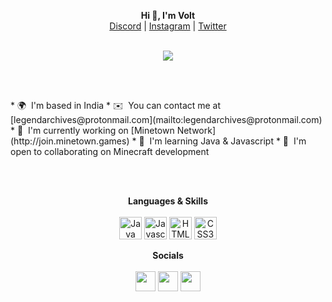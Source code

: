 <p align='center'>
  <b>Hi 👋, I'm Volt</b><br>
  <a href="https://discord.gg/notsaksh">Discord</a> |
  <a href="https://www.instagram.com/m4yank_09">Instagram</a> |
  <a href="https://twitter.com/BagadMayank">Twitter</a>
</p>

<p align="center"><br>
  <a href="https://discord.com/users/388343727745400834">
    <img src="https://lanyard.cnrad.dev/api/388343727745400834"/>
     </a>
</p>
<br><br>
<p align="left">
* 🌍  I'm based in India
* ✉️  You can contact me at [legendarchives@protonmail.com](mailto:legendarchives@protonmail.com)
* 🚀  I'm currently working on [Minetown Network](http://join.minetown.games)
* 🧠  I'm learning Java & Javascript
* 🤝  I'm open to collaborating on Minecraft development
</p>
<br><br>
<p align="center">
	<b>Languages & Skills</b>
	<br></br>
<a href="https://www.oracle.com/java/" target="_blank" rel="noreferrer"><img src="https://raw.githubusercontent.com/danielcranney/readme-generator/main/public/icons/skills/java-colored.svg" width="36" height="36" alt="Java" /></a>
<a href="https://developer.mozilla.org/en-US/docs/Web/JavaScript" target="_blank" rel="noreferrer"><img src="https://raw.githubusercontent.com/danielcranney/readme-generator/main/public/icons/skills/javascript-colored.svg" width="36" height="36" alt="Javascript" /></a>
<a href="https://developer.mozilla.org/en-US/docs/Glossary/HTML5" target="_blank" rel="noreferrer"><img src="https://raw.githubusercontent.com/danielcranney/readme-generator/main/public/icons/skills/html5-colored.svg" width="36" height="36" alt="HTML5" /></a>
<a href="https://www.w3.org/TR/CSS/#css" target="_blank" rel="noreferrer"><img src="https://raw.githubusercontent.com/danielcranney/readme-generator/main/public/icons/skills/css3-colored.svg" width="36" height="36" alt="CSS3" /></a>
</p>

<p align="center"> 
	<b>Socials</b>
	<br></br>
<a href="https://discord.com/users/388343727745400834" target="_blank" rel="noreferrer"><img src="https://raw.githubusercontent.com/danielcranney/readme-generator/main/public/icons/socials/discord.svg" width="32" height="32" /></a> 
<a href="http://www.instagram.com/M4yank_09" target="_blank" rel="noreferrer"><img src="https://raw.githubusercontent.com/danielcranney/readme-generator/main/public/icons/socials/instagram.svg" width="32" height="32" /></a> 
<a href="https://www.twitter.com/BagadMayank" target="_blank" rel="noreferrer"><img src="https://raw.githubusercontent.com/danielcranney/readme-generator/main/public/icons/socials/twitter.svg" width="32" height="32" /></a>
</p>
